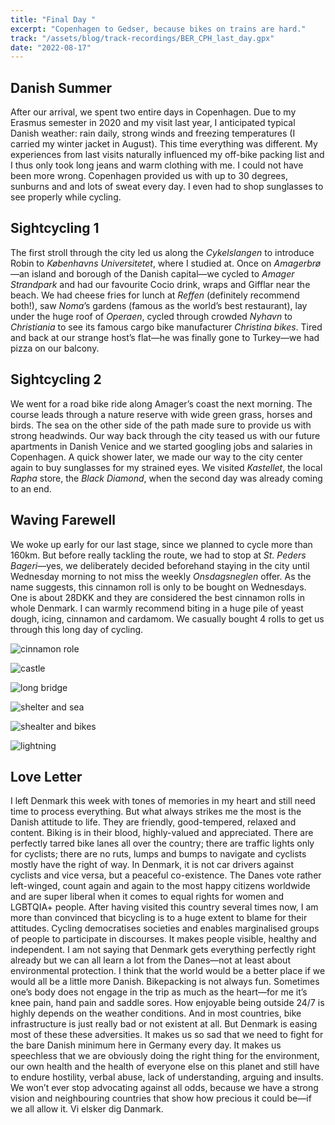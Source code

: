 ```yaml
---
title: "Final Day "
excerpt: "Copenhagen to Gedser, because bikes on trains are hard."
track: "/assets/blog/track-recordings/BER_CPH_last_day.gpx"
date: "2022-08-17"
---
```


## Danish Summer
After our arrival, we spent two entire days in Copenhagen. Due to my Erasmus semester in 2020 and my visit last year, I anticipated typical Danish weather: rain daily, strong winds and freezing temperatures (I carried my winter jacket in August). This time everything was different. My experiences from last visits naturally influenced my off-bike packing list and I thus only took long jeans and warm clothing with me. I could not have been more wrong. Copenhagen provided us with up to 30 degrees, sunburns and and lots of sweat every day. I even had to shop sunglasses to see properly while cycling. 

## Sightcycling 1

The first stroll through the city led us along the *Cykelslangen* to introduce Robin to *Københavns Universitetet*, where I studied at. Once on *Amagerbrø*—an island and borough of the Danish capital—we cycled to *Amager Strandpark* and had our favourite Cocio drink, wraps and Gifflar near the beach. We had cheese fries for lunch at *Reffen* (definitely recommend both!), saw *Noma*’s gardens (famous as the world’s best restaurant), lay under the huge roof of *Operaen*, cycled through crowded *Nyhavn* to *Christiania* to see its famous cargo bike manufacturer *Christina bikes*. Tired and back at our strange host’s flat—he was finally gone to Turkey—we had pizza on our balcony. 

## Sightcycling 2

We went for a road bike ride along Amager’s coast the next morning. The course leads through a nature reserve with wide green grass, horses and birds. The sea on the other side of the path made sure to provide us with strong headwinds. Our way back through the city teased us with our future apartments in Danish Venice and we started googling jobs and salaries in Copenhagen. 
A quick shower later, we made our way to the city center again to buy sunglasses for my strained eyes. We visited *Kastellet*, the local *Rapha* store, the *Black Diamond*, when the second day was already coming to an end.

## Waving Farewell

We woke up early for our last stage, since we planned to cycle more than 160km. But before really tackling the route, we had to stop at *St. Peders Bageri*—yes, we deliberately decided beforehand staying in the city until Wednesday morning to not miss the weekly *Onsdagsneglen* offer. As the name suggests, this cinnamon roll is only to be bought on Wednesdays. One is about 28DKK and they are considered the best cinnamon rolls in whole Denmark. I can warmly recommend biting in a huge pile of yeast dough, icing, cinnamon and cardamom. We casually bought 4 rolls to get us through this long day of cycling.

![cinnamon role]($BASEPATH/assets/blog/images/day8_kanelsnegel.jpg) 



![castle]($BASEPATH/assets/blog/images/day8_castle.jpg)

![long bridge]($BASEPATH/assets/blog/images/day8_long-bridge.jpg)

![shelter and sea]($BASEPATH/assets/blog/images/day8_shelter-and-sea.jpg)

![shealter and bikes]($BASEPATH/assets/blog/images/day8_shelter-and-bikes.jpg)

![lightning]($BASEPATH/assets/blog/images/day8_lightning.jpg)

## Love Letter

I left Denmark this week with tones of memories in my heart and still need time to process everything. But what always strikes me the most is the Danish attitude to life. They are friendly, good-tempered, relaxed and content. Biking is in their blood, highly-valued and appreciated. There are perfectly tarred bike lanes all over the country; there are traffic lights only for cyclists; there are no ruts, lumps and bumps to navigate and cyclists mostly have the right of way. In Denmark, it is not car drivers against cyclists and vice versa, but a peaceful co-existence. The Danes vote rather left-winged, count again and again to the most happy citizens worldwide and are super liberal when it comes to equal rights for women and LGBTQIA+ people. After having visited this country several times now, I am more than convinced that bicycling is to a huge extent to blame for their attitudes. Cycling democratises societies and enables marginalised groups of people to participate in discourses. It makes people visible, healthy and independent. I am not saying that Denmark gets everything perfectly right already but we can all learn a lot from the Danes—not at least about environmental protection. I think that the world would be a better place if we would all be a little more Danish. 
Bikepacking is not always fun. Sometimes one’s body does not engage in the trip as much as the heart—for me it’s knee pain, hand pain and saddle sores. How enjoyable being outside 24/7 is highly depends on the weather conditions. And in most countries, bike infrastructure is just really bad or not existent at all. But Denmark is easing most of these these adversities. 
It makes us so sad that we need to fight for the bare Danish minimum here in Germany every day. It makes us speechless that we are obviously doing the right thing for the environment, our own health and the health of everyone else on this planet and still have to endure hostility, verbal abuse, lack of understanding, arguing and insults. We won’t ever stop advocating against all odds, because we have a strong vision and neighbouring countries that show how precious it could be—if we all allow it. 
Vi elsker dig Danmark.
